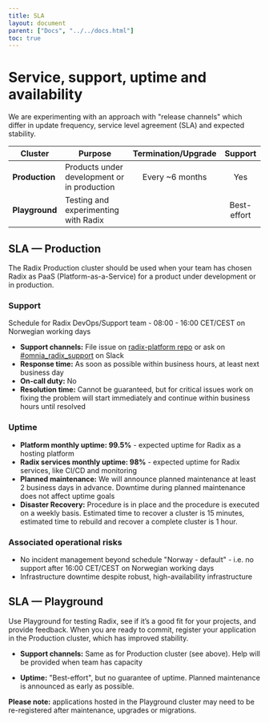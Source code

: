 ```yaml
---
title: SLA
layout: document
parent: ["Docs", "../../docs.html"]
toc: true
---
```


# Service, support, uptime and availability

We are experimenting with an approach with "release channels" which differ in update frequency, service level agreement (SLA) and expected stability.

| Cluster        | Purpose                                     | Termination/Upgrade |   Support   |
| -------------- | ------------------------------------------- | :-----------------: | :---------: |
| **Production** | Products under development or in production |   Every ~6 months   |     Yes     |
| **Playground** | Testing and experimenting with Radix        |                     | Best-effort |

## SLA — Production

The Radix Production cluster should be used when your team has chosen Radix as PaaS (Platform-as-a-Service) for a product under development or in production.

### Support

Schedule for Radix DevOps/Support team - 08:00 - 16:00 CET/CEST on Norwegian working days

- **Support channels:** File issue on [radix-platform repo](https://github.com/equinor/radix-platform/issues) or ask on [#omnia_radix_support](https://equinor.slack.com/messages/CBKM6N2JY) on Slack
- **Response time:** As soon as possible within business hours, at least next business day
- **On-call duty:** No
- **Resolution time:** Cannot be guaranteed, but for critical issues work on fixing the problem will start immediately and continue within business hours until resolved

### Uptime

- **Platform monthly uptime: 99.5%** - expected uptime for Radix as a hosting platform
- **Radix services monthly uptime: 98%** - expected uptime for Radix services, like CI/CD and monitoring
- **Planned maintenance:** We will announce planned maintenance at least 2 business days in advance. Downtime during planned maintenance does not affect uptime goals
- **Disaster Recovery:** Procedure is in place and the procedure is executed on a weekly basis. Estimated time to recover a cluster is 15 minutes, estimated time to rebuild and recover a complete cluster is 1 hour. 

### Associated operational risks

- No incident management beyond schedule "Norway - default" - i.e. no support after 16:00 CET/CEST on Norwegian working days
- Infrastructure downtime despite robust, high-availability infrastructure


## SLA — Playground

Use Playground for testing Radix, see if it’s a good fit for your projects, and provide feedback. When you are ready to commit, register your application in the Production cluster, which has improved stability.

- **Support channels:** Same as for Production cluster (see above). Help will be provided when team has capacity

- **Uptime:** "Best-effort", but no guarantee of uptime. Planned maintenance is announced as early as possible.

**Please note:** applications hosted in the Playground cluster may need to be re-registered after maintenance, upgrades or migrations.
